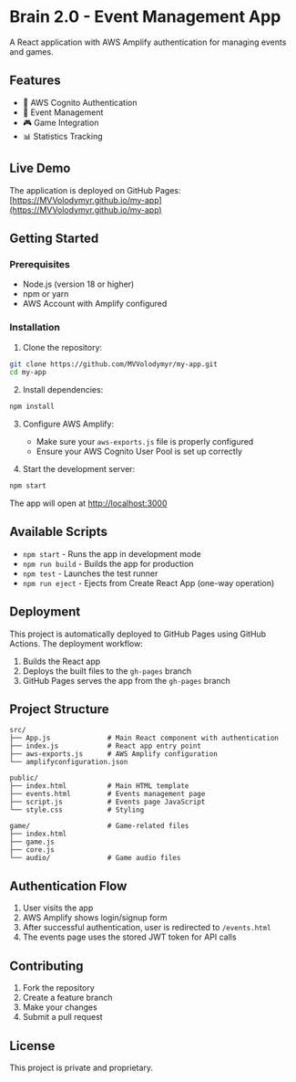 # Brain 2.0 - Event Management App

A React application with AWS Amplify authentication for managing events and games.

## Features

- 🔐 AWS Cognito Authentication
- 📅 Event Management
- 🎮 Game Integration
- 📊 Statistics Tracking

## Live Demo

The application is deployed on GitHub Pages: [https://MVVolodymyr.github.io/my-app](https://MVVolodymyr.github.io/my-app)

## Getting Started

### Prerequisites

- Node.js (version 18 or higher)
- npm or yarn
- AWS Account with Amplify configured

### Installation

1. Clone the repository:
```bash
git clone https://github.com/MVVolodymyr/my-app.git
cd my-app
```

2. Install dependencies:
```bash
npm install
```

3. Configure AWS Amplify:
   - Make sure your `aws-exports.js` file is properly configured
   - Ensure your AWS Cognito User Pool is set up correctly

4. Start the development server:
```bash
npm start
```

The app will open at [http://localhost:3000](http://localhost:3000)

## Available Scripts

- `npm start` - Runs the app in development mode
- `npm run build` - Builds the app for production
- `npm test` - Launches the test runner
- `npm run eject` - Ejects from Create React App (one-way operation)

## Deployment

This project is automatically deployed to GitHub Pages using GitHub Actions. The deployment workflow:

1. Builds the React app
2. Deploys the built files to the `gh-pages` branch
3. GitHub Pages serves the app from the `gh-pages` branch

## Project Structure

```
src/
├── App.js              # Main React component with authentication
├── index.js            # React app entry point
├── aws-exports.js      # AWS Amplify configuration
└── amplifyconfiguration.json

public/
├── index.html          # Main HTML template
├── events.html         # Events management page
├── script.js           # Events page JavaScript
└── style.css           # Styling

game/                   # Game-related files
├── index.html
├── game.js
├── core.js
└── audio/              # Game audio files
```

## Authentication Flow

1. User visits the app
2. AWS Amplify shows login/signup form
3. After successful authentication, user is redirected to `/events.html`
4. The events page uses the stored JWT token for API calls

## Contributing

1. Fork the repository
2. Create a feature branch
3. Make your changes
4. Submit a pull request

## License

This project is private and proprietary.

